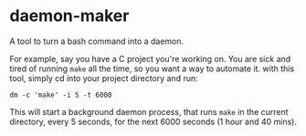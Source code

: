 daemon-maker
============

A tool to turn a bash command into a daemon.

For example, say you have a C project you're working on. You are sick and tired of running `make` all the time, so you want a way to automate it. with this tool, simply cd into your project directory and run:

`dm -c 'make' -i 5 -t 6000`

This will start a background daemon process, that runs `make` in the current directory, every 5 seconds, for the next 6000 seconds (1 hour and 40 mins). 
